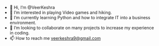 - 👋 Hi, I’m @VeerKeshra
- 👀 I’m interested in playing Video games and hiking.
- 🌱 I’m currently learning Python and how to integrate IT into a business environment.
- 💞️ I’m looking to collaborate on many projects to increase my experience in coding.
- 📫 How to reach me veerkeshra9@gmail.com
  

<!---
VeerKeshra/VeerKeshra is a ✨ special ✨ repository because its `README.md` (this file) appears on your GitHub profile.
You can click the Preview link to take a look at your changes.
--->
